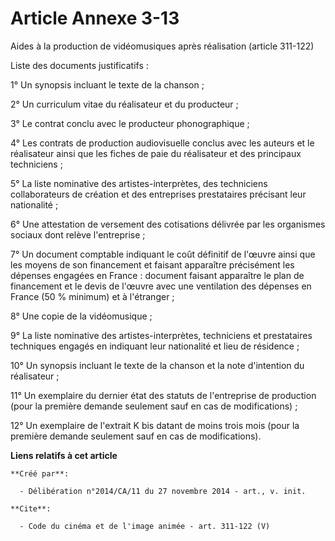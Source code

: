 # Article Annexe 3-13

Aides à la production de vidéomusiques après réalisation (article 311-122) 

Liste des documents justificatifs : 

1° Un synopsis incluant le texte de la chanson ; 

2° Un curriculum vitae du réalisateur et du producteur ; 

3° Le contrat conclu avec le producteur phonographique ; 

4° Les contrats de production audiovisuelle conclus avec les auteurs et le réalisateur ainsi que les fiches de paie du
réalisateur et des principaux techniciens ; 

5° La liste nominative des artistes-interprètes, des techniciens collaborateurs de création et des entreprises prestataires
précisant leur nationalité ; 

6° Une attestation de versement des cotisations délivrée par les organismes sociaux dont relève l'entreprise ; 

7° Un document comptable indiquant le coût définitif de l'œuvre ainsi que les moyens de son financement et faisant apparaître
précisément les dépenses engagées en France : document faisant apparaître le plan de financement et le devis de l'œuvre avec
une ventilation des dépenses en France (50 % minimum) et à l'étranger ; 

8° Une copie de la vidéomusique ; 

9° La liste nominative des artistes-interprètes, techniciens et prestataires techniques engagés en indiquant leur nationalité
et lieu de résidence ; 

10° Un synopsis incluant le texte de la chanson et la note d'intention du réalisateur ; 

11° Un exemplaire du dernier état des statuts de l'entreprise de production (pour la première demande seulement sauf en cas
de modifications) ; 

12° Un exemplaire de l'extrait K bis datant de moins trois mois (pour la première demande seulement sauf en cas de
modifications).

**Liens relatifs à cet article**

	**Créé par**:

	  - Délibération n°2014/CA/11 du 27 novembre 2014 - art., v. init.

	**Cite**:

	  - Code du cinéma et de l'image animée - art. 311-122 (V)
